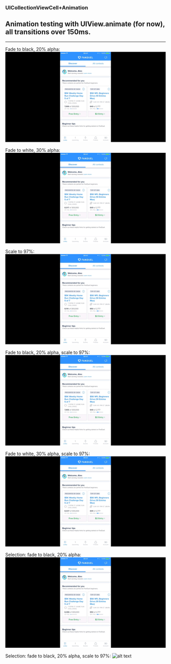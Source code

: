 ### UICollectionViewCell+Animation

## Animation testing with UIView.animate (for now), all transitions over 150ms.
_____

Fade to black, 20% alpha:
![alt text](https://raw.githubusercontent.com/alexmcmillan2/alexmcmillan2.github.io/master/images/fadedark.gif "Fade - Dark")

Fade to white, 30% alpha:
![alt text](https://raw.githubusercontent.com/alexmcmillan2/alexmcmillan2.github.io/master/images/fadelight.gif "Fade - Light")

Scale to 97%:
![alt text](https://raw.githubusercontent.com/alexmcmillan2/alexmcmillan2.github.io/master/images/scale.gif "Scale")

Fade to black, 20% alpha, scale to 97%:
![alt text](https://raw.githubusercontent.com/alexmcmillan2/alexmcmillan2.github.io/master/images/fadedarkscale.gif "Scale, Fade - Dark")

Fade to white, 30% alpha, scale to 97%:
![alt text](https://raw.githubusercontent.com/alexmcmillan2/alexmcmillan2.github.io/master/images/fadelightscale.gif "Scale, Fade - Light")

Selection: fade to black, 20% alpha:
![alt text](https://raw.githubusercontent.com/alexmcmillan2/alexmcmillan2.github.io/master/images/select-fadedark.gif "Selection: Fade - Dark")

Selection: fade to black, 20% alpha, scale to 97%:
![alt text](https://raw.githubusercontent.com/alexmcmillan2/alexmcmillan2.github.io/master/images/select-fadedarkscale.gif "Selection: Scale, Fade - Dark")